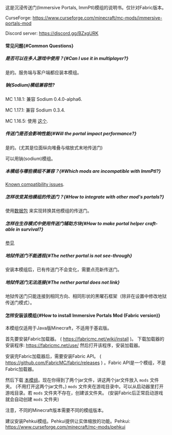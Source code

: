 
这是沉浸传送门(Immersive Portals, ImmPtl)模组的说明书。仅针对Fabric版本。

CurseForge: https://www.curseforge.com/minecraft/mc-mods/immersive-portals-mod

Discord server: https://discord.gg/BZxgURK

#### 常见问题{#Common Questions}

##### 是否可以在多人游戏中使用？{#Can I use it in multiplayer?}

是的。服务端与客户端都应装本模组。

##### 钠(Sodium)模组兼容性?

MC 1.18.1: 兼容 Sodium 0.4.0-alpha6.

MC 1.17.1: 兼容 Sodium 0.3.4.

MC 1.16.5: 使用 [这个](https://github.com/qouteall/sodium-fabric/releases).

##### 传送门是否会影响性能{#Will the portal impact performance?}

是的。(尤其是位面纵向堆叠与缩放式末地传送门)

可以用钠(sodium)模组。

##### 本模组与哪些模组不兼容？{#Which mods are incompatible with ImmPtl?}

[Known compatibility issues](https://github.com/qouteall/ImmersivePortalsMod/issues?q=is%3Aissue+is%3Aopen+label%3A%22Mod+Compatibility%22).

##### 怎样改变其他模组的传送门？{#How to integrate with other mod's portals?}

使用[数据包](https://github.com/qouteall/ImmersivePortalsMod/wiki/Datapack-Based-Custom-Portal-Generation#convert_vanilla_nether_portaljson-convent-vanilla-nether-portals-into-see-through-portals-if-the-shapes-are-compatible) 来实现转换其他模组的传送门。

##### 怎样在生存模式中使用传送门辅助方块{#How to make portal helper craft-able in survival?}

[参见](https://github.com/qouteall/ImmersivePortalsMod/wiki/Portal-Customization#how-to-use-similar-functionality-in-survival-mode)

##### 地狱传送门不能透视{#The nether portal is not see-through}

安装本模组后，已有传送门不会变化，需要点亮新传送门。

##### 地狱传送门无法连接{#The nether portal does not link}

地狱传送门只能连接到相同方向、相同形状的黑曜石框架（除非在设置中修改地狱传送门模式）。



#### 怎样安装该模组{#How to install Immersive Portals Mod (Fabric version)}

本模组仅适用于Java版Minecraft，不适用于基岩版。

首先要安装Fabric加载器。 ( https://fabricmc.net/wiki/install )。 下载加载器的安装程序: https://fabricmc.net/use/  然后打开该程序，安装加载器。

安装完Fabric加载器后，需要安装Fabric API。 ( https://github.com/FabricMC/fabric/releases ) 。Fabric API是一个模组，不是Fabric加载器。

然后下载 [本模组](https://qouteall.fun/immptl)。现在你得到了两个jar文件，讲这两个jar文件放入 `mods` 文件夹。 (不用打开这两个jar文件。) `mods` 文件夹在游戏目录中。可以从启动器里打开游戏目录。若 `mods` 文件夹不存在，创建该文件夹。 (安装Fabric后正常启动游戏就会自动创建  `mods` 文件夹)

注意，不同的Minecraft版本需要不同的模组版本。

建议安装Pehkui模组。Pehkui提供让实体缩放的功能。Pehkui: https://www.curseforge.com/minecraft/mc-mods/pehkui